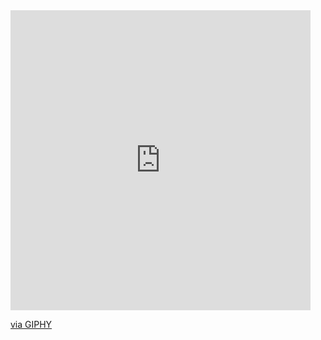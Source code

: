 <iframe src="https://giphy.com/embed/3o7WIQnDdXNKbHavv2" width="480" height="480" frameBorder="0" class="giphy-embed" allowFullScreen></iframe><p><a href="https://giphy.com/gifs/chill-cowboy-bepop-3o7WIQnDdXNKbHavv2">via GIPHY</a></p>
